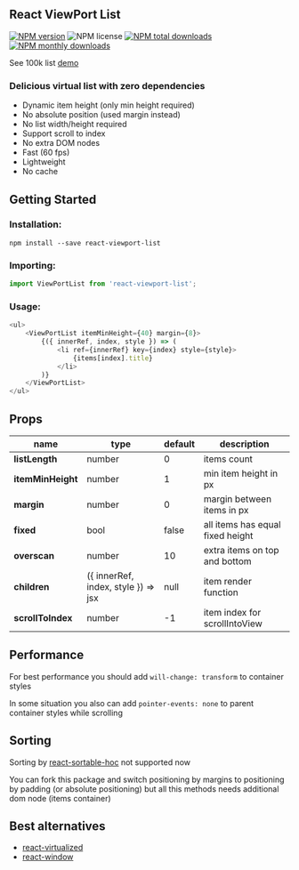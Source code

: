 ## React ViewPort List
[![NPM version](https://img.shields.io/npm/v/react-viewport-list.svg?style=flat)](https://www.npmjs.com/package/react-viewport-list)
![NPM license](https://img.shields.io/npm/l/react-viewport-list.svg?style=flat)
[![NPM total downloads](https://img.shields.io/npm/dt/react-viewport-list.svg?style=flat)](https://npmcharts.com/compare/react-viewport-list?minimal=true)
[![NPM monthly downloads](https://img.shields.io/npm/dm/react-viewport-list.svg?style=flat)](https://npmcharts.com/compare/react-viewport-list?minimal=true)

See 100k list [demo](https://oleggrishechkin.github.io/react-viewport-list)

### Delicious virtual list with zero dependencies

- Dynamic item height (only min height required)
- No absolute position (used margin instead)
- No list width/height required
- Support scroll to index
- No extra DOM nodes
- Fast (60 fps)
- Lightweight
- No cache

## Getting Started

### Installation:

```shell script
npm install --save react-viewport-list
```

### Importing:

```javascript
import ViewPortList from 'react-viewport-list';
```

### Usage:

```javascript
<ul>
    <ViewPortList itemMinHeight={40} margin={8}>
        {({ innerRef, index, style }) => (
            <li ref={innerRef} key={index} style={style}>
                {items[index].title}
            </li>
        )}
    </ViewPortList>
</ul>
```

## Props

name             |type                               |default|description
-----------------|-----------------------------------|-------|-----------
**listLength**   |number                             |0      |items count
**itemMinHeight**|number                             |1      |min item height in px
**margin**       |number                             |0      |margin between items in px
**fixed**        |bool                               |false  |all items has equal fixed height
**overscan**     |number                             |10     |extra items on top and bottom
**children**     |({ innerRef, index, style }) => jsx|null   |item render function
**scrollToIndex**|number                             |-1     |item index for scrollIntoView

## Performance

For best performance you should add `will-change: transform` to container styles

In some situation you also can add `pointer-events: none` to parent container styles while scrolling

## Sorting

Sorting by [react-sortable-hoc](https://github.com/clauderic/react-sortable-hoc) not supported now

You can fork this package and switch positioning by margins to positioning by padding (or absolute positioning) but all this methods needs additional dom node (items container)

## Best alternatives

- [react-virtualized](https://github.com/bvaughn/react-virtualized)
- [react-window](https://github.com/bvaughn/react-window)